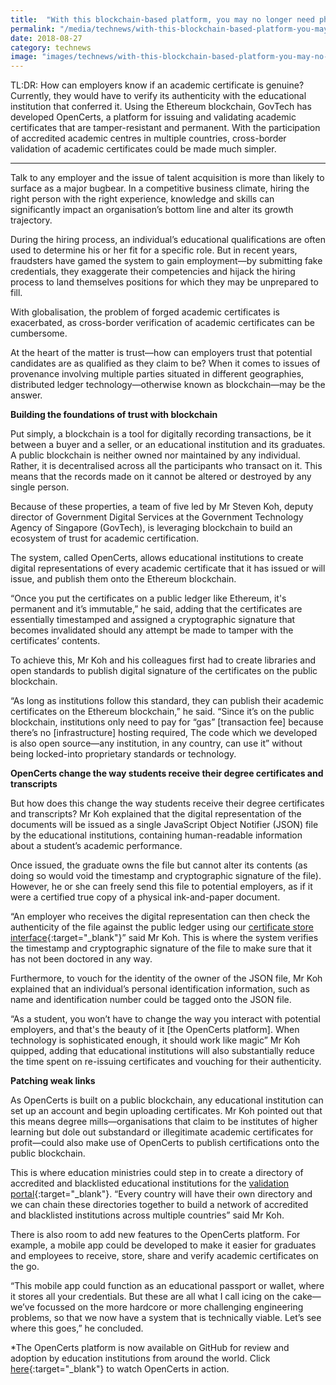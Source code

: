 ```yaml
---
title:  "With this blockchain-based platform, you may no longer need physical certificates"
permalink: "/media/technews/with-this-blockchain-based-platform-you-may-no-longer-need-physical-certificates"
date: 2018-08-27
category: technews
image: "images/technews/with-this-blockchain-based-platform-you-may-no-longer-need-physical-certificates-part-1.png"
---
```


TL:DR: How can employers know if an academic certificate is genuine? Currently, they would have to verify its authenticity with the educational institution that conferred it. Using the Ethereum blockchain, GovTech has developed OpenCerts, a platform for issuing and validating academic certificates that are tamper-resistant and permanent. With the participation of accredited academic centres in multiple countries, cross-border validation of academic certificates could be made much simpler.

---
 
Talk to any employer and the issue of talent acquisition is more than likely to surface as a major bugbear. In a competitive business climate, hiring the right person with the right experience, knowledge and skills can significantly impact an organisation’s bottom line and alter its growth trajectory.

During the hiring process, an individual’s educational qualifications are often used to determine his or her fit for a specific role. But in recent years, fraudsters have gamed the system to gain employment—by submitting fake credentials, they exaggerate their competencies and hijack the hiring process to land themselves positions for which they may be unprepared to fill. 

With globalisation, the problem of forged academic certificates is exacerbated, as cross-border verification of academic certificates can be cumbersome.

At the heart of the matter is trust—how can employers trust that potential candidates are as qualified as they claim to be? When it comes to issues of provenance involving multiple parties situated in different geographies, distributed ledger technology—otherwise known as blockchain—may be the answer.
 

**Building the foundations of trust with blockchain**

Put simply, a blockchain is a tool for digitally recording transactions, be it between a buyer and a seller, or an educational institution and its graduates. A public blockchain is neither owned nor maintained by any individual. Rather, it is decentralised across all the participants who transact on it. This means that the records made on it cannot be altered or destroyed by any single person.

Because of these properties, a team of five led by Mr Steven Koh, deputy director of Government Digital Services at the Government Technology Agency of Singapore (GovTech), is leveraging blockchain to build an ecosystem of trust for academic certification. 

The system, called OpenCerts, allows educational institutions to create digital representations of every academic certificate that it has issued or will issue, and publish them onto the Ethereum blockchain.

“Once you put the certificates on a public ledger like Ethereum, it's permanent and it’s immutable,” he said, adding that the certificates are essentially timestamped and assigned a cryptographic signature that becomes invalidated should any attempt be made to tamper with the certificates’ contents. 

To achieve this, Mr Koh and his colleagues first had to create libraries and open standards to publish digital signature of the certificates on the public blockchain.

“As long as institutions follow this standard, they can publish their academic certificates on the Ethereum blockchain,” he said. “Since it’s on the public blockchain, institutions only need to pay for “gas” [transaction fee] because there’s no [infrastructure] hosting required, The code which we developed is also open source—any institution, in any country, can use it” without being locked-into proprietary standards or technology.
 
**OpenCerts change the way students receive their degree certificates and transcripts**

But how does this change the way students receive their degree certificates and transcripts? Mr Koh explained that the digital representation of the documents will be issued as a single JavaScript Object Notifier (JSON) file by the educational institutions, containing human-readable information about a student’s academic performance.

Once issued, the graduate owns the file but cannot alter its contents (as doing so would void the timestamp and cryptographic signature of the file). However, he or she can freely send this file to potential employers, as if it were a certified true copy of a physical ink-and-paper document. 

“An employer who receives the digital representation can then check the authenticity of the file against the public ledger using our [certificate store interface](https://govtechsg.github.io/certificate-web-ui/admin/){:target="_blank"}” said Mr Koh. This is where the system verifies the timestamp and cryptographic signature of the file to make sure that it has not been doctored in any way.

Furthermore, to vouch for the identity of the owner of the JSON file, Mr Koh explained that an individual’s personal identification information, such as name and identification number could be tagged onto the JSON file. 

“As a student, you won’t have to change the way you interact with potential employers, and that's the beauty of it [the OpenCerts platform]. When technology is sophisticated enough, it should work like magic” Mr Koh quipped, adding that educational institutions will also substantially reduce the time spent on re-issuing certificates and vouching for their authenticity.
 
 
**Patching weak links**

As OpenCerts is built on a public blockchain, any educational institution can set up an account and begin uploading certificates. Mr Koh pointed out that this means degree mills—organisations that claim to be institutes of higher learning but dole out substandard or illegitimate academic certificates for profit—could also make use of OpenCerts to publish certifications onto the public blockchain.

This is where education ministries could step in to create a directory of accredited and blacklisted educational institutions for the 
[validation portal](https://govtechsg.github.io/certificate-web-ui/){:target="_blank"}. “Every country will have their own directory and we can chain these directories together to build a network of accredited and blacklisted institutions across multiple countries” said Mr Koh. 

There is also room to add new features to the OpenCerts platform. For example, a mobile app could be developed to make it easier for graduates and employees to receive, store, share and verify academic certificates on the go. 

“This mobile app could function as an educational passport or wallet, where it stores all your credentials. But these are all what I call icing on the cake—we’ve focussed on the more hardcore or more challenging engineering problems, so that we now have a system that is technically viable. Let’s see where this goes,” he concluded.

*The OpenCerts platform is now available on GitHub for review and adoption by education institutions from around the world. Click [here](https://blog.gds-gov.tech/distributed-ledger-tech-for-public-good-328a7ef12160){:target="_blank"} to watch OpenCerts in action.
